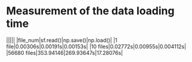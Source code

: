 # Measurement of the data loading time
|||||
|file_num|sf.read()|np.save()|np.load()|
|1 file|0.00306s|0.00191s|0.00153s|
|10 files|0.02772s|0.00955s|0.004112s|
|56680 files|353.94146|269.93647s|17.28076s|
